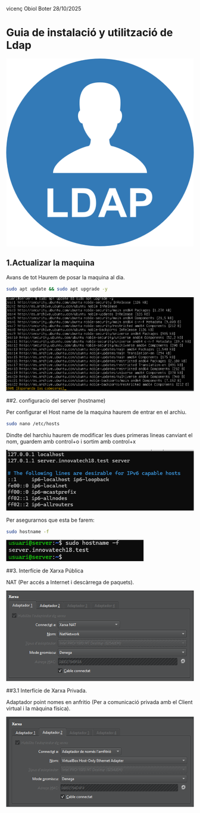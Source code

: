
vicenç Obiol Boter
28/10/2025

# Guia de instalació y utilització de Ldap 

![a](IMG/simpleid.png)

## 1.Actualizar la maquina 

Avans de tot  Haurem de posar la maquina al dia.
```bash
sudo apt update && sudo apt upgrade -y
```
![captura de upgrade](IMG/captura.upgrade.png)

##2. configuracio del server (hostname) 

Per configurar el Host name de la maquina haurem de entrar en el archiu.
```bash
sudo nano /etc/hosts
```
Dindte del harchiu haurem de modificar les dues primeras lineas canviant el nom,
guardem amb control+o i sortim amb control+x

![captura de el hostname](IMG/capturahostname.png)

Per asegurarnos que esta be farem:

```bash
sudo hostname -f
```

![hostname -f](IMG/hostname-f.png)

##3. Interfície de Xarxa Pública

NAT (Per accés a Internet i descàrrega de paquets).

![captura de pantalla del adaptador point ](IMG/capturaxarxanat.png)

##3.1 Interfície de Xarxa Privada.

Adaptador point nomes en anfritio (Per a comunicació privada amb el Client virtual  i la màquina física).

![Adaptador point nomes en anfritio](IMG/nomesenanfritio.png)
